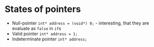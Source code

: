 #                  States of pointers

- Null-pointer          `int* address = (void*) 0;` - interesting, that they are evaluate as `false` in `if`s
- Valid pointer         `int* address = 1;`
- Indeterminate pointer `int* address;`